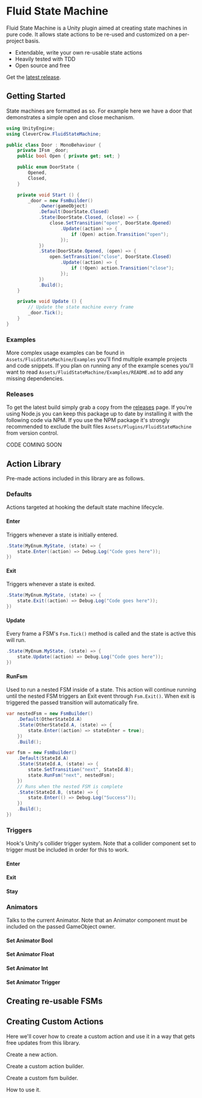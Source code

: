 # Fluid State Machine

Fluid State Machine is a Unity plugin aimed at creating state machines in pure code. It allows state actions to be re-used and customized on a per-project basis.

* Extendable, write your own re-usable state actions
* Heavily tested with TDD
* Open source and free

Get the [latest release](https://github.com/ashblue/fluid-state-machine/releases).

## Getting Started

State machines are formatted as so. For example here we have a door that demonstrates a simple open and close mechanism.

```c#
using UnityEngine;
using CleverCrow.FluidStateMachine;

public class Door : MonoBehaviour {
    private IFsm _door;
    public bool Open { private get; set; }

    public enum DoorState {
        Opened,
        Closed,
    }

    private void Start () {
        _door = new FsmBuilder()
            .Owner(gameObject)
            .Default(DoorState.Closed)
            .State(DoorState.Closed, (close) => {
                close.SetTransition("open", DoorState.Opened)
                    .Update((action) => {
                        if (Open) action.Transition("open");
                    });
            })
            .State(DoorState.Opened, (open) => {
                open.SetTransition("close", DoorState.Closed)
                    .Update((action) => {
                        if (!Open) action.Transition("close");
                    });
            })
            .Build();
    }

    private void Update () {
        // Update the state machine every frame
        _door.Tick();
    }
}
```

### Examples

More complex usage examples can be found in `Assets/FluidStateMachine/Examples` you'll find multiple example projects and code snippets. If you plan on running any of the example scenes you'll want to read `Assets/FluidStateMachine/Examples/README.md` to add any missing dependencies.

### Releases

To get the latest build simply grab a copy from the [releases](https://github.com/ashblue/fluid-state-machine/releases) page. If you're using Node.js you can keep this package up to date by installing it with the following code via NPM. If you use the NPM package it's strongly recommended to exclude the built files `Assets/Plugins/FluidStateMachine` from version control.

CODE COMING SOON

## Action Library

Pre-made actions included in this library are as follows.

### Defaults

Actions targeted at hooking the default state machine lifecycle.

#### Enter

Triggers whenever a state is initially entered.

```c#
.State(MyEnum.MyState, (state) => {
    state.Enter((action) => Debug.Log("Code goes here"));
})
```

#### Exit

Triggers whenever a state is exited.

```c#
.State(MyEnum.MyState, (state) => {
    state.Exit((action) => Debug.Log("Code goes here"));
})
```

#### Update

Every frame a FSM's `Fsm.Tick()` method is called and the state is active this will run.

```c#
.State(MyEnum.MyState, (state) => {
    state.Update((action) => Debug.Log("Code goes here"));
})
```

#### RunFsm

Used to run a nested FSM inside of a state. This action will continue running until the nested FSM triggers an Exit event through `Fsm.Exit()`. When exit is triggered the passed transition will automatically fire.

```c#
var nestedFsm = new FsmBuilder()
    .Default(OtherStateId.A)
    .State(OtherStateId.A, (state) => {
        state.Enter((action) => stateEnter = true);
    })
    .Build();

var fsm = new FsmBuilder()
    .Default(StateId.A)
    .State(StateId.A, (state) => {
        state.SetTransition("next", StateId.B);
        state.RunFsm("next", nestedFsm);
    })
    // Runs when the nested FSM is complete
    .State(StateId.B, (state) => {
        state.Enter(() => Debug.Log("Success"));
    })
    .Build();
})
```

### Triggers

Hook's Unity's collider trigger system. Note that a collider component set to trigger must be included in order for this to work.

#### Enter

#### Exit

#### Stay

### Animators

Talks to the current Animator. Note that an Animator component must be included on the passed GameObject owner.

#### Set Animator Bool

#### Set Animator Float

#### Set Animator Int

#### Set Animator Trigger

## Creating re-usable FSMs

## Creating Custom Actions

Here we'll cover how to create a custom action and use it in a way that gets free updates from this library.

Create a new action.

Create a custom action builder.

Create a custom fsm builder.

How to use it.


